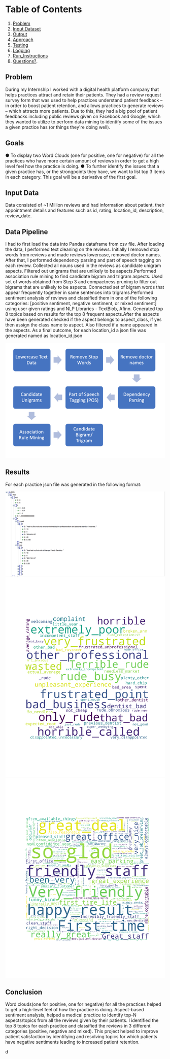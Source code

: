# Table of Contents
1. [Problem](README.md#problem)
1. [Input Dataset](README.md#input-dataset)
1. [Output](README.md#output)
1. [Approach](README.md#Approach)
1. [Testing](README.md#Testing)
1. [Logging](README.md#Logging)
1. [Run_Instructions](README.md#Run_Instructions)
1. [Questions?](README.md#questions?).


## Problem
During my Internship I worked with a digital health platform company that helps practices attract and retain their 
patients. They had a review request survey form that was used to help practices understand patient feedback – in order
to boost patient retention, and allows practices to generate reviews – which attracts more patients. Due to this, 
they had a big pool of patient feedbacks including public reviews given on Facebook and Google, which they wanted to
utilize to perform data mining to identify some of the issues a given practice has (or things they're doing well).

## Goals

● To display two Word Clouds (one for positive, one for negative) for all the practices who have more certain amount of 
reviews in order to get a high level feel how the practice is doing.
● To further identify the issues that a given practice has, or the strongpoints they have, we want to list top 3 items 
in each category. This goal will be a derivative of the first goal. 


## Input Data
Data consisted of ~1 Million reviews and had information about patient, their appointment details and features such as
id, rating, location_id, description, review_date.



## Data Pipeline

I had to first load the data into Pandas dataframe from csv file. After loading the data, I performed text cleaning on 
the reviews. Initially I removed stop words from reviews and made reviews lowercase, removed doctor names. After that, 
I performed dependency parsing and part of speech tagging on each review. Collected all nouns used in the reviews as 
candidate unigram aspects. Filtered out unigrams that are unlikely to be aspects.Performed association rule mining to
find candidate bigram and trigram aspects. Used set of words obtained from Step 3 and compactness pruning to filter out
bigrams that are unlikely to be aspects. Connected set of bigram words that appear frequently together in same sentences
into trigrams.Performed sentiment analysis of reviews and classified them in one of the following categories: [positive 
sentiment, negative sentiment, or mixed sentiment] using user given ratings and NLP Libraries - TextBlob, Afinn. 
Generated top 8 topics based on results for the top 8 frequent aspects.After the aspects have been generated checked if
the aspect belongs to aspect_class, if yes then assign the class name to aspect. Also filtered if a name appeared in 
the aspects. As a final outcome, for each location_id a json file was generated named as location_id.json

<img src="./img/Data_Flow.jpeg" width="600">




## Results 
For each practice json file was generated in the following format:


<img src="./img/json_schema.jpeg" width="600">

<img src="./img/Negative_word_cloud.jpeg" width="600">

<img src="./img/Positive_word_cloud.jpeg" width="600">



## Conclusion
Word clouds(one for positive, one for negative) for all the practices helped to get a high-level feel of how the 
practice is doing. 
Aspect-based sentiment analysis, helped a medical practice to identify top-N aspects/topics from all the reviews given 
by their patients. I identified the top 8 topics for each practice and classified the reviews in 3 different categories 
(positive, negative and mixed). This project helped to improve patient satisfaction by identifying and resolving topics 
for which patients have negative sentiments leading to increased patient retention.
 

d





